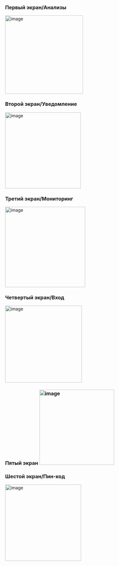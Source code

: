 <h3>Первый экран/Анализы</h3>
<img width="252" alt="image" src="https://github.com/1Mapa1/medic_app/img/Image.png">
<h3>Второй экран/Уведомление</h3>
<img width="245" alt="image" src="https://github.com/1Mapa1/medic_app/img/Image2.png">
<h3>Третий экран/Мониторинг</h3>
<img width="259" alt="image" src="https://github.com/1Mapa1/medic_app/img/Image3.png">
<h3>Четвертый экран/Вход</h3>
<img width="248" alt="image" src="https://github.com/1Mapa1/medic_app/img/Image4.png">
<h3>Пятый экран</Верификацияh3>
<img width="242" alt="image" src="https://github.com/1Mapa1/medic_app/img/Image5.png">
<h3>Шестой экран/Пин-код</h3>
<img width="246" alt="image" src="https://github.com/1Mapa1/medic_app/img/Image6.png">



